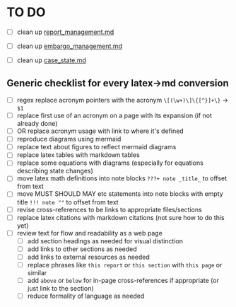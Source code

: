 # TO DO

- [ ] clean up [report_management.md](./report_management.md)
- [ ] clean up [embargo_management.md](./embargo_management.md)
- [ ] clean up [case_state.md](./case_state.md)


## Generic checklist for every latex->md conversion

- [ ] regex replace acronym pointers with the acronym `\[(\w+)\]\{[^}]+\}` -> `$1`
- [ ] replace first use of an acronym on a page with its expansion (if not already done)
- [ ] OR replace acronym usage with link to where it's defined
- [ ] reproduce diagrams using mermaid
- [ ] replace text about figures to reflect mermaid diagrams
- [ ] replace latex tables with markdown tables
- [ ] replace some equations with diagrams (especially for equations describing state changes)
- [ ] move latex math definitions into note blocks `???+ note _title_` to offset from text
- [ ] move MUST SHOULD MAY etc statements into note blocks with empty title `!!! note ""` to offset from text
- [ ] revise cross-references to be links to appropriate files/sections
- [ ] replace latex citations with markdown citations (not sure how to do this yet)
- [ ] review text for flow and readability as a web page
  - [ ] add section headings as needed for visual distinction
  - [ ] add links to other sections as needed
  - [ ] add links to external resources as needed
  - [ ] replace phrases like `this report` or `this section` with `this page` or similar
  - [ ] add `above` or `below` for in-page cross-references if appropriate (or just link to the section)
  - [ ] reduce formality of language as needed
